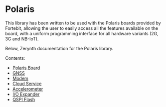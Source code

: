 # Polaris

This library has been written to be used with the Polaris boards provided by Fortebit, allowing the user to easily access all the features available on the board, with a uniform programming interface for all hardware variants (2G, 3G and NB-IoT).

Below, Zerynth documentation for the Polaris library.

Contents:


-   [Polaris Board](https://docs.zerynth.com/latest/official/lib.fortebit.polaris/docs/official_lib.fortebit.polaris_polaris.html)
-   [GNSS](https://docs.zerynth.com/latest/official/lib.fortebit.polaris/docs/official_lib.fortebit.polaris_gnss.html)
-   [Modem](https://docs.zerynth.com/latest/official/lib.fortebit.polaris/docs/official_lib.fortebit.polaris_modem.html)
-   [Cloud Service](https://docs.zerynth.com/latest/official/lib.fortebit.polaris/docs/official_lib.fortebit.polaris_cloud.html)
-   [Accelerometer](https://docs.zerynth.com/latest/official/lib.fortebit.polaris/docs/official_lib.fortebit.polaris_accelerometer.html)
-   [I/O Expander](https://docs.zerynth.com/latest/official/lib.fortebit.polaris/docs/official_lib.fortebit.polaris_ioexpander.html)
-   [QSPI Flash](https://docs.zerynth.com/latest/official/lib.fortebit.polaris/docs/official_lib.fortebit.polaris_qspiflash.html)
<!--stackedit_data:
eyJoaXN0b3J5IjpbLTE4MTA5NzM1MF19
-->
